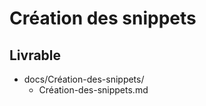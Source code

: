 # Création des snippets


  
## Livrable

- docs/Création-des-snippets/
  - Création-des-snippets.md

